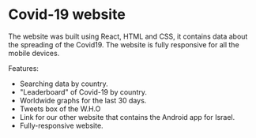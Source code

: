 # Covid-19 website

The website was built using React, HTML and CSS, it contains data about the spreading of the Covid19.
The website is fully responsive for all the mobile devices.

Features: 
  - Searching data by country.
  - "Leaderboard" of Covid-19 by country.
  - Worldwide graphs for the last 30 days.
  - Tweets box of the W.H.O 
  - Link for our other website that contains the Android app for Israel.
  - Fully-responsive website.
